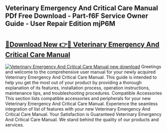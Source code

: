 ## Veterinary Emergency And Critical Care Manual PDf Free Download - Part-f6F Service Owner Guide - User Repair Edition mjP6M

# <h2><a href="http://cf13175.oget.top/?id=Veterinary+Emergency+And+Critical+Care+Manual">🔗Download New 👉🔴 Veterinary Emergency And Critical Care Manual</a></h2>

[![Veterinary Emergency And Critical Care Manual new download](https://i.imgur.com/5g1atiW.png)](http://cf13175.oget.top/?id=Veterinary+Emergency+And+Critical+Care+Manual)
Greetings and welcome to the comprehensive user manual for your newly acquired Veterinary Emergency And Critical Care Manual. This guide is intended to help you get the most out of your product by providing a thorough explanation of its features, installation process, operation instructions, maintenance tips, and troubleshooting procedures. Compatible Accessories This section lists compatible accessories and peripherals for your new Veterinary Emergency And Critical Care Manual. Experience the seamless integration of list of features with your new Veterinary Emergency And Critical Care Manual. Your Satisfaction is Guaranteed Veterinary Emergency And Critical Care Manual. We stand behind the quality of our products and services.
